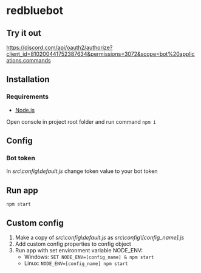 # redbluebot
## Try it out
https://discord.com/api/oauth2/authorize?client_id=810200441752387634&permissions=3072&scope=bot%20applications.commands
## Installation
### Requirements
* [Node.js](https://nodejs.org)

Open console in project root folder and run command `npm i`

## Config
### Bot token
In *src\config\default.js* change token value to your bot token

## Run app
`npm start`

## Custom config
1. Make a copy of *src\config\default.js* as *src\config\\[config_name].js* 
2. Add custom config properties to config object
3. Run app with set environment variable NODE_ENV:
    * Windows: `SET NODE_ENV=[config_name] & npm start` 
    * Linux: `NODE_ENV=[config_name] npm start`

